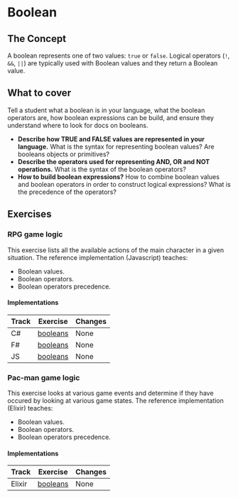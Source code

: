 # Boolean

## The Concept

A boolean represents one of two values: `true` or `false`. Logical operators (`!`, `&&`, `||`) are typically used with Boolean values and they return a Boolean value.

## What to cover

Tell a student what a boolean is in your language, what the boolean operators are, how boolean expressions can be build, and ensure they understand where to look for docs on booleans.

- **Describe how TRUE and FALSE values are represented in your language.** What is the syntax for representing boolean values? Are booleans objects or primitives?
- **Describe the operators used for representing AND, OR and NOT operations.** What is the syntax of the boolean operators?
- **How to build boolean expressions?** How to combine boolean values and boolean operators in order to construct logical expressions? What is the precedence of the operators?

## Exercises

### RPG game logic

This exercise lists all the available actions of the main character in a given situation. The reference implementation (Javascript) teaches:

- Boolean values.
- Boolean operators.
- Boolean operators precedence.

#### Implementations

| Track | Exercise                              | Changes |
| ----- | ------------------------------------- | ------- |
| C#    | [booleans][implementation-csharp]     | None    |
| F#    | [booleans][implementation-fsharp]     | None    |
| JS    | [booleans][implementation-javascript] | None    |

### Pac-man game logic

This exercise looks at various game events and determine if they have occured by looking at various game states. The reference implementation (Elixir) teaches:

- Boolean values.
- Boolean operators.
- Boolean operators precedence.

#### Implementations

| Track  | Exercise                          | Changes |
| ------ | --------------------------------- | ------- |
| Elixir | [booleans][implementation-elixir] | None    |

[implementation-csharp]: ../../languages/csharp/exercises/concept/booleans/.docs/introduction.md
[implementation-fsharp]: ../../languages/fsharp/exercises/concept/booleans/.docs/introduction.md
[implementation-javascript]: ../../languages/javascript/exercises/concept/booleans/.docs/introduction.md
[implementation-elixir]: ../../languages/elixir/exercises/concept/pacman-rules/.docs/introduction.md
